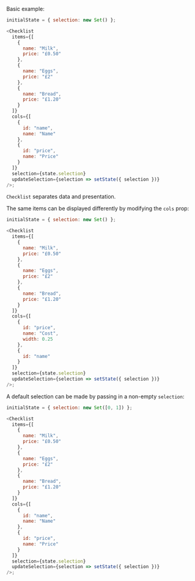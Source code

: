 Basic example:

```js
initialState = { selection: new Set() };

<Checklist
  items={[
    {
      name: "Milk",
      price: "£0.50"
    },
    {
      name: "Eggs",
      price: "£2"
    },
    {
      name: "Bread",
      price: "£1.20"
    }
  ]}
  cols={[
    {
      id: "name",
      name: "Name"
    },
    {
      id: "price",
      name: "Price"
    }
  ]}
  selection={state.selection}
  updateSelection={selection => setState({ selection })}
/>;
```

`Checklist` separates data and presentation.

The same items can be displayed differently by modifying the `cols` prop:

```js
initialState = { selection: new Set() };

<Checklist
  items={[
    {
      name: "Milk",
      price: "£0.50"
    },
    {
      name: "Eggs",
      price: "£2"
    },
    {
      name: "Bread",
      price: "£1.20"
    }
  ]}
  cols={[
    {
      id: "price",
      name: "Cost",
      width: 0.25
    },
    {
      id: "name"
    }
  ]}
  selection={state.selection}
  updateSelection={selection => setState({ selection })}
/>;
```

A default selection can be made by passing in a non-empty `selection`:

```js
initialState = { selection: new Set([0, 1]) };

<Checklist
  items={[
    {
      name: "Milk",
      price: "£0.50"
    },
    {
      name: "Eggs",
      price: "£2"
    },
    {
      name: "Bread",
      price: "£1.20"
    }
  ]}
  cols={[
    {
      id: "name",
      name: "Name"
    },
    {
      id: "price",
      name: "Price"
    }
  ]}
  selection={state.selection}
  updateSelection={selection => setState({ selection })}
/>;
```
